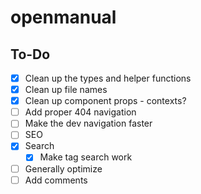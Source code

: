 # openmanual

## To-Do

- [x] Clean up the types and helper functions
- [x] Clean up file names
- [x] Clean up component props - contexts?
- [ ] Add proper 404 navigation
- [ ] Make the dev navigation faster
- [ ] SEO
- [x] Search
  - [x] Make tag search work
- [ ] Generally optimize
- [ ] Add comments

